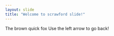 ```yaml
---
layout: slide
title: "Welcome to scrawford slide!"
---
```

The brown quick fox
Use the left arrow to go back!
